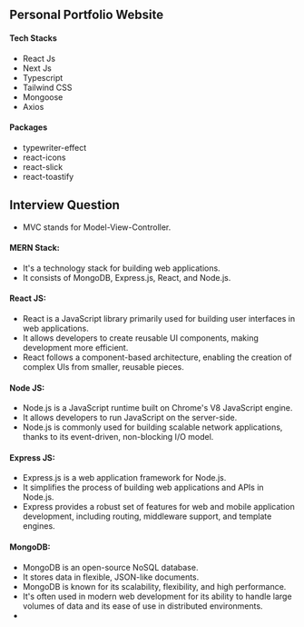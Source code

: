 ## Personal Portfolio Website

#### Tech Stacks

- React Js
- Next Js
- Typescript
- Tailwind CSS
- Mongoose
- Axios

#### Packages

- typewriter-effect
- react-icons
- react-slick
- react-toastify

## Interview Question

- MVC stands for Model-View-Controller.

#### MERN Stack:
- It's a technology stack for building web applications.
- It consists of MongoDB, Express.js, React, and Node.js.

#### React JS:
- React is a JavaScript library primarily used for building user interfaces in web applications.
- It allows developers to create reusable UI components, making development more efficient.
- React follows a component-based architecture, enabling the creation of complex UIs from smaller, reusable pieces.

#### Node JS:
- Node.js is a JavaScript runtime built on Chrome's V8 JavaScript engine.
- It allows developers to run JavaScript on the server-side.
- Node.js is commonly used for building scalable network applications, thanks to its event-driven, non-blocking I/O model.

#### Express JS:
- Express.js is a web application framework for Node.js.
- It simplifies the process of building web applications and APIs in Node.js.
- Express provides a robust set of features for web and mobile application development, including routing, middleware support, and template engines.

#### MongoDB:
- MongoDB is an open-source NoSQL database.
- It stores data in flexible, JSON-like documents.
- MongoDB is known for its scalability, flexibility, and high performance.
- It's often used in modern web development for its ability to handle large volumes of data and its ease of use in distributed environments.
- 
